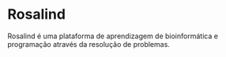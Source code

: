 # Rosalind
‎Rosalind é uma plataforma de aprendizagem de bioinformática e programação através da resolução de problemas.‎
